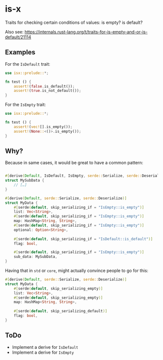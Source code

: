 # is-x

Traits for checking certain conditions of values: is empty? is default?

Also see: <https://internals.rust-lang.org/t/traits-for-is-empty-and-or-is-default/21114>

## Examples

For the `IsDefault` trait:

```rust
use isx::prelude::*;

fn test () {
    assert!(false.is_default());
    assert!(true.is_not_default());
}
```

For the `IsEmpty` trait:

```rust
use isx::prelude::*;

fn test () {
    assert!(vec![].is_empty());
    assert!(None::<()>.is_empty());
}
```

## Why?

Because in same cases, it would be great to have a common pattern:

```rust

#[derive(Default, IsDefault, IsEmpty, serde::Serialize, serde::Deserialize)]
struct MySubData {
    // […]
}

#[derive(Default, serde::Serialize, serde::Deserialize)]
struct MyData {
    #[serde(default, skip_serializing_if = "IsEmpty::is_empty")]
    list: Vec<String>,
    #[serde(default, skip_serializing_if = "IsEmpty::is_empty")]
    map: HashMap<String, String>,
    #[serde(default, skip_serializing_if = "IsEmpty::is_empty")]
    optional: Option<String>,
    
    #[serde(default, skip_serializing_if = "IsDefault::is_default")]
    flag: bool,

    #[serde(default, skip_serializing_if = "IsEmpty::is_empty")]
    sub_data: MySubData,
}
```

Having that in `std` or `core`, might actually convince people to go for this:

```rust
#[derive(Default, serde::Serialize, serde::Deserialize)]
struct MyData {
    #[serde(default, skip_serializing_empty)]
    list: Vec<String>,
    #[serde(default, skip_serializing_empty)]
    map: HashMap<String, String>,
    
    #[serde(default, skip_serializing_default)]
    flag: bool,
}
```

## ToDo

* Implement a derive for `IsDefault`
* Implement a derive for `IsEmpty`
